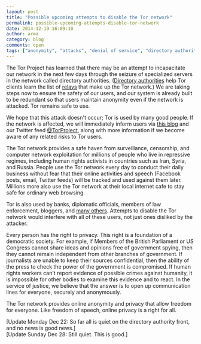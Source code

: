 ```yaml
---
layout: post
title: "Possible upcoming attempts to disable the Tor network"
permalink: possible-upcoming-attempts-disable-tor-network
date: 2014-12-19 16:09:10
author: arma
category: blog
comments: open
tags: ["anonymity", "attacks", "denial of service", "directory authorities"]
---
```


The Tor Project has learned that there may be an attempt to incapacitate our network in the next few days through the seizure of specialized servers in the network called directory authorities. ([Directory authorities](https://www.torproject.org/docs/faq#KeyManagement) help Tor clients learn the list of [relays](https://www.torproject.org/about/overview#thesolution) that make up the Tor network.) We are taking steps now to ensure the safety of our users, and our system is already built to be redundant so that users maintain anonymity even if the network is attacked. Tor remains safe to use.

We hope that this attack doesn't occur; Tor is used by many good people. If the network is affected, we will immediately inform users via [this blog](https://blog.torproject.org/) and our Twitter feed [@TorProject](https://twitter.com/TorProject), along with more information if we become aware of any related risks to Tor users.

The Tor network provides a safe haven from surveillance, censorship, and computer network exploitation for millions of people who live in repressive regimes, including human rights activists in countries such as Iran, Syria, and Russia. People use the Tor network every day to conduct their daily business without fear that their online activities and speech (Facebook posts, email, Twitter feeds) will be tracked and used against them later. Millions more also use the Tor network at their local internet cafe to stay safe for ordinary web browsing.

Tor is also used by banks, diplomatic officials, members of law enforcement, bloggers, and [many others](https://www.torproject.org/about/torusers#normalusers). Attempts to disable the Tor network would interfere with all of these users, not just ones disliked by the attacker.

Every person has the right to privacy. This right is a foundation of a democratic society. For example, if Members of the British Parliament or US Congress cannot share ideas and opinions free of government spying, then they cannot remain independent from other branches of government. If journalists are unable to keep their sources confidential, then the ability of the press to check the power of the government is compromised. If human rights workers can't report evidence of possible crimes against humanity, it is impossible for other bodies to examine this evidence and to react. In the service of justice, we believe that the answer is to open up communication lines for everyone, securely and anonymously.

The Tor network provides online anonymity and privacy that allow freedom for everyone. Like freedom of speech, online privacy is a right for all.

[Update Monday Dec 22: So far all is quiet on the directory authority front, and no news is good news.]  
 [Update Sunday Dec 28: Still quiet. This is good.]
